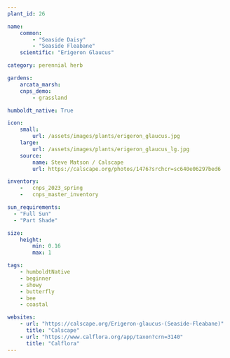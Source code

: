 ```yaml
---
plant_id: 26

name: 
    common: 
        - "Seaside Daisy"  
        - "Seaside Fleabane"
    scientific: "Erigeron Glaucus" 

category: perennial herb

gardens: 
    arcata_marsh: 
    cnps_demo:
        - grassland

humboldt_native: True

icon: 
    small: 
        url: /assets/images/plants/erigeron_glaucus.jpg 
    large: 
        url: /assets/images/plants/erigeron_glaucus_lg.jpg 
    source: 
        name: Steve Matson / Calscape
        url: https://calscape.org/photos/1476?srchcr=sc640e06297bed6 

inventory: 
    -   cnps_2023_spring
    -   cnps_master_inventory

sun_requirements:
  - "Full Sun"
  - "Part Shade"

size:
    height: 
        min: 0.16
        max: 1

tags: 
    - humboldtNative
    - beginner
    - showy
    - butterfly
    - bee
    - coastal

websites:
    - url: "https://calscape.org/Erigeron-glaucus-(Seaside-Fleabane)"
      title: "Calscape"
    - url: "https://www.calflora.org/app/taxon?crn=3140" 
      title: "Calflora"
---
```


